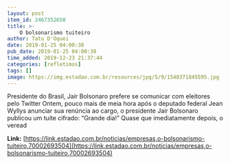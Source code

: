 ```yaml
---
layout: post
item_id: 2467352658
title: >-
    O bolsonarismo tuiteiro
author: Tatu D'Oquei
date: 2019-01-25 04:00:38
pub_date: 2019-01-25 04:00:38
time_added: 2019-12-23 21:37:44
categories: [refletimos]
tags: []
image: https://img.estadao.com.br/resources/jpg/5/9/1548371845595.jpg
---
```


Presidente do Brasil, Jair Bolsonaro prefere se comunicar com eleitores pelo Twitter Ontem, pouco mais de meia hora após o deputado federal Jean Wyllys anunciar sua renúncia ao cargo, o presidente Jair Bolsonaro publicou um tuíte cifrado: “Grande dia!” Quase que imediatamente depois, o veread

**Link:** [https://link.estadao.com.br/noticias/empresas,o-bolsonarismo-tuiteiro,70002693504](https://link.estadao.com.br/noticias/empresas,o-bolsonarismo-tuiteiro,70002693504)

